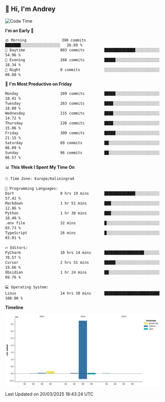 ## 👋 Hi, I'm Andrey

<!--START_SECTION:waka-->
![Code Time](http://img.shields.io/badge/Code%20Time-852%20hrs%2056%20mins-blue)

**I'm an Early 🐤** 

```text
🌞 Morning                390 commits         ███████░░░░░░░░░░░░░░░░░░   26.69 % 
🌆 Daytime                803 commits         ██████████████░░░░░░░░░░░   54.96 % 
🌃 Evening                268 commits         █████░░░░░░░░░░░░░░░░░░░░   18.34 % 
🌙 Night                  0 commits           ░░░░░░░░░░░░░░░░░░░░░░░░░   00.00 % 
```
📅 **I'm Most Productive on Friday** 

```text
Monday                   269 commits         █████░░░░░░░░░░░░░░░░░░░░   18.41 % 
Tuesday                  263 commits         ████░░░░░░░░░░░░░░░░░░░░░   18.00 % 
Wednesday                215 commits         ████░░░░░░░░░░░░░░░░░░░░░   14.72 % 
Thursday                 220 commits         ████░░░░░░░░░░░░░░░░░░░░░   15.06 % 
Friday                   309 commits         █████░░░░░░░░░░░░░░░░░░░░   21.15 % 
Saturday                 89 commits          ██░░░░░░░░░░░░░░░░░░░░░░░   06.09 % 
Sunday                   96 commits          ██░░░░░░░░░░░░░░░░░░░░░░░   06.57 % 
```


📊 **This Week I Spent My Time On** 

```text
🕑︎ Time Zone: Europe/Kaliningrad

💬 Programming Languages: 
Dart                     8 hrs 19 mins       ██████████████░░░░░░░░░░░   57.42 % 
Markdown                 1 hr 51 mins        ███░░░░░░░░░░░░░░░░░░░░░░   12.86 % 
Python                   1 hr 30 mins        ███░░░░░░░░░░░░░░░░░░░░░░   10.40 % 
.env file                32 mins             █░░░░░░░░░░░░░░░░░░░░░░░░   03.73 % 
TypeScript               26 mins             █░░░░░░░░░░░░░░░░░░░░░░░░   03.01 % 

🔥 Editors: 
PyCharm                  10 hrs 14 mins      ██████████████████░░░░░░░   70.57 % 
Cursor                   2 hrs 51 mins       █████░░░░░░░░░░░░░░░░░░░░   19.66 % 
Obsidian                 1 hr 24 mins        ██░░░░░░░░░░░░░░░░░░░░░░░   09.76 % 

💻 Operating System: 
Linux                    14 hrs 30 mins      █████████████████████████   100.00 % 
```

**Timeline**

![Lines of Code chart](https://raw.githubusercontent.com/Mist3s/Mist3s/main/assets/bar_graph.png)


 Last Updated on 20/03/2025 18:43:24 UTC
<!--END_SECTION:waka-->

